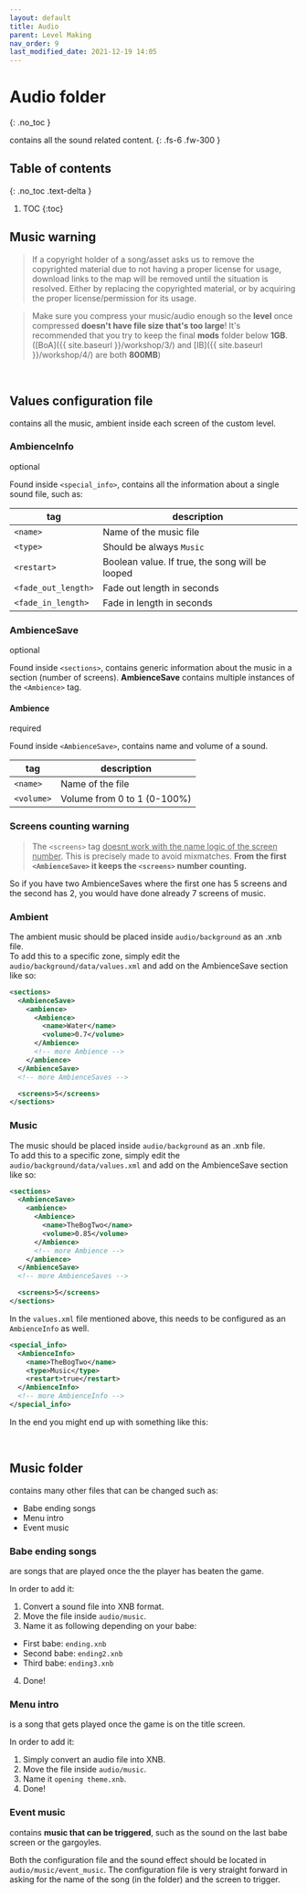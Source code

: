 ```yaml
---
layout: default
title: Audio
parent: Level Making
nav_order: 9
last_modified_date: 2021-12-19 14:05
---
```


# Audio folder
{: .no_toc }

contains all the sound related content.<!-- more -->
{: .fs-6 .fw-300 }

## Table of contents
{: .no_toc .text-delta }

1. TOC
{:toc}

## Music warning
> If a copyright holder of a song/asset asks us to remove the copyrighted material due to not having a proper license for usage, download links to the map will be removed until the situation is resolved. Either by replacing the copyrighted material, or by acquiring the proper license/permission for its usage.

> Make sure you compress your music/audio enough so the **level** once compressed **doesn't have file size that's too large**! It's recommended that you try to keep the final **mods** folder below **1GB**. ([BoA]({{ site.baseurl }}/workshop/3/) and [IB]({{ site.baseurl }}/workshop/4/) are both **800MB**)

<br>

## Values configuration file
contains all the music, ambient inside each screen of the custom level.

### AmbienceInfo
<p class="do-i-need-it">optional</p>

Found inside `<special_info>`, contains all the information about a single sound file, such as:

|tag|description|
|---|---|
|`<name>`|Name of the music file|
|`<type>`|Should be always `Music`|
|`<restart>`|Boolean value. If true, the song will be looped|
|`<fade_out_length>`|Fade out length in seconds|
|`<fade_in_length>`|Fade in length in seconds|

### AmbienceSave
<p class="do-i-need-it">optional</p>

Found inside `<sections>`, contains generic information about the music in a section (number of screens).
**AmbienceSave** contains multiple instances of the `<Ambience>` tag.

#### Ambience
<p class="do-i-need-it">required</p>

Found inside `<AmbienceSave>`, contains name and volume of a sound.

|tag|description|
|---|---|
|`<name>`|Name of the file|
|`<volume>`|Volume from 0 to 1 (0-100%)|

### Screens counting warning
> The `<screens>` tag <u>doesnt work with the name logic of the screen number</u>. This is precisely made to avoid mixmatches.
**From the first `<AmbienceSave>` it keeps the `<screens>` number counting.**

So if you have two AmbienceSaves where the first one has 5 screens and the second has 2, you would have done already 7 screens of music.

### Ambient
The ambient music should be placed inside `audio/background` as an .xnb file.<br>To add this to a specific zone, simply edit the `audio/background/data/values.xml` and add on the AmbienceSave section like so:
```xml 
<sections>
  <AmbienceSave>
    <ambience>
      <Ambience>
        <name>Water</name>
        <volume>0.7</volume>
      </Ambience>
      <!-- more Ambience -->
    </ambience>
  </AmbienceSave>
  <!-- more AmbienceSaves -->

  <screens>5</screens>
</sections>
```

### Music
The music should be placed inside `audio/background` as an .xnb file.<br>To add this to a specific zone, simply edit the `audio/background/data/values.xml` and add on the AmbienceSave section like so:

```xml
<sections>
  <AmbienceSave>
    <ambience>
      <Ambience>
        <name>TheBogTwo</name>
        <volume>0.85</volume>
      </Ambience>
      <!-- more Ambience -->
    </ambience>
  </AmbienceSave>
  <!-- more AmbienceSaves -->

  <screens>5</screens>
</sections>
```

In the `values.xml` file mentioned above, this needs to be configured as an `AmbienceInfo` as well.

```xml 
<special_info>
  <AmbienceInfo>
    <name>TheBogTwo</name>
    <type>Music</type>
    <restart>true</restart>
  </AmbienceInfo>
  <!-- more AmbienceInfo -->
</special_info>
```

In the end you might end up with something like this:

<script src="https://gist.github.com/Phoenixx19/c82682702d57c61d3c276e87156486a9.js"></script>

<br>

## Music folder
contains many other files that can be changed such as:
- Babe ending songs
- Menu intro
- Event music 

### Babe ending songs
are songs that are played once the the player has beaten the game.

In order to add it:
1. Convert a sound file into XNB format.
2. Move the file inside `audio/music`.
3. Name it as following depending on your babe:
  - First babe: `ending.xnb`
  - Second babe: `ending2.xnb`
  - Third babe: `ending3.xnb`
4. Done!

### Menu intro
is a song that gets played once the game is on the title screen.

In order to add it:
1. Simply convert an audio file into XNB.
2. Move the file inside `audio/music`.
3. Name it `opening theme.xnb`.
4. Done!

### Event music
contains **music that can be triggered**, such as the sound on the last babe screen or the gargoyles.

Both the configuration file and the sound effect should be located in `audio/music/event_music`.
The configuration file is very straight forward in asking for the name of the song (in the folder) and the screen to trigger.